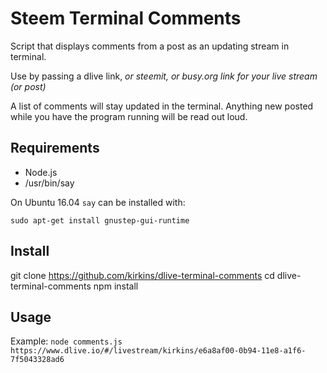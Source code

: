 # Steem Terminal Comments

Script that displays comments from a post as an updating stream in terminal.

Use by passing a dlive link, *or steemit, or busy.org link for your live stream (or post)*

A list of comments will stay updated in the terminal. Anything new posted while you have the program running will be read out loud.

## Requirements

- Node.js
- /usr/bin/say

On Ubuntu 16.04 `say` can be installed with:

    sudo apt-get install gnustep-gui-runtime

## Install

git clone https://github.com/kirkins/dlive-terminal-comments
cd dlive-terminal-comments
npm install

## Usage

Example: `node comments.js https://www.dlive.io/#/livestream/kirkins/e6a8af00-0b94-11e8-a1f6-7f5043328ad6`
